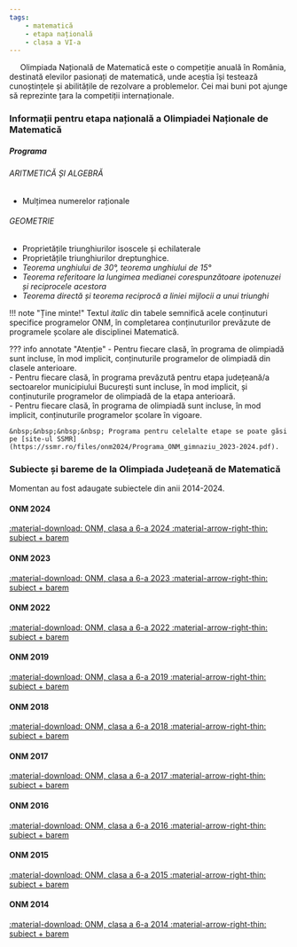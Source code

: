```yaml
---
tags:
    - matematică
    - etapa națională
    - clasa a VI-a
---
```


&nbsp;&nbsp;&nbsp;&nbsp; Olimpiada Națională de Matematică este o competiție anuală în România, destinată elevilor pasionați de matematică, unde aceștia își testează cunoștințele și abilitățile de rezolvare a problemelor. Cei mai buni pot ajunge să reprezinte țara la competiții internaționale.

### Informații pentru etapa națională a Olimpiadei Naționale de Matematică
##### Programa

###### ARITMETICĂ ȘI ALGEBRĂ
* Mulțimea numerelor raționale

###### GEOMETRIE
* Proprietățile triunghiurilor isoscele și echilaterale
* Proprietățile triunghiurilor dreptunghice.  
* _Teorema unghiului de 30°, teorema unghiului de 15°_
* _Teorema referitoare la lungimea medianei corespunzătoare ipotenuzei și reciprocele acestora_
* _Teorema directă și teorema reciprocă a liniei mijlocii a unui triunghi_

!!! note "Ține minte!"
    Textul *italic* din tabele semnifică acele conținuturi specifice programelor ONM, în completarea conținuturilor prevăzute de programele școlare ale disciplinei Matematică.

??? info annotate "Atenție"
    - Pentru fiecare clasă, în programa de olimpiadă sunt incluse, în mod implicit, conținuturile programelor de olimpiadă din clasele anterioare.  
    - Pentru fiecare clasă, în programa prevăzută pentru etapa județeană/a sectoarelor municipiului București sunt incluse, în mod implicit, și conținuturile programelor de olimpiadă de la etapa anterioară.  
    - Pentru fiecare clasă, în programa de olimpiadă sunt incluse, în mod implicit, conținuturile programelor școlare în vigoare.

    &nbsp;&nbsp;&nbsp;&nbsp; Programa pentru celelalte etape se poate găsi pe [site-ul SSMR](https://ssmr.ro/files/onm2024/Programa_ONM_gimnaziu_2023-2024.pdf).

### Subiecte și bareme de la Olimpiada Județeană de Matematică

Momentan au fost adaugate subiectele din anii 2014-2024.

#### ONM 2024
[:material-download: ONM, clasa a 6-a 2024 :material-arrow-right-thin: subiect + barem](https://github.com/woob123/SubiecteOlimpiada/raw/main/matematica/ONM/clasa%20a%20VI-a/2024/subiect_baremONM_2024_VI.pdf)

#### ONM 2023
[:material-download: ONM, clasa a 6-a 2023 :material-arrow-right-thin: subiect + barem](https://github.com/woob123/SubiecteOlimpiada/raw/main/matematica/ONM/clasa%20a%20VI-a/2023/subiect_baremONM_2023_VI.pdf)

#### ONM 2022
[:material-download: ONM, clasa a 6-a 2022 :material-arrow-right-thin: subiect + barem](https://github.com/woob123/SubiecteOlimpiada/raw/main/matematica/ONM/clasa%20a%20VI-a/2022/subiect_baremONM_2022_VI.pdf)

#### ONM 2019
[:material-download: ONM, clasa a 6-a 2019 :material-arrow-right-thin: subiect + barem](https://github.com/woob123/SubiecteOlimpiada/raw/main/matematica/ONM/clasa%20a%20VI-a/2019/subiect_baremONM_2019_VI.pdf)

#### ONM 2018
[:material-download: ONM, clasa a 6-a 2018 :material-arrow-right-thin: subiect + barem](https://github.com/woob123/SubiecteOlimpiada/raw/main/matematica/ONM/clasa%20a%20VI-a/2018/subiect_baremONM_2018_VI.pdf)

#### ONM 2017
[:material-download: ONM, clasa a 6-a 2017 :material-arrow-right-thin: subiect + barem](https://github.com/woob123/SubiecteOlimpiada/raw/main/matematica/ONM/clasa%20a%20VI-a/2017/subiect_baremONM_2017_VI.pdf)

#### ONM 2016
[:material-download: ONM, clasa a 6-a 2016 :material-arrow-right-thin: subiect + barem](https://github.com/woob123/SubiecteOlimpiada/raw/main/matematica/ONM/clasa%20a%20VI-a/2016/subiect_baremONM_2016_VI.pdf)

#### ONM 2015
[:material-download: ONM, clasa a 6-a 2015 :material-arrow-right-thin: subiect + barem](https://github.com/woob123/SubiecteOlimpiada/raw/main/matematica/ONM/clasa%20a%20VI-a/2015/subiect_baremONM_2015_VI.pdf)

#### ONM 2014
[:material-download: ONM, clasa a 6-a 2014 :material-arrow-right-thin: subiect + barem](https://github.com/woob123/SubiecteOlimpiada/raw/main/matematica/ONM/clasa%20a%20VI-a/2014/subiect_baremONM_2014_VI.pdf)

